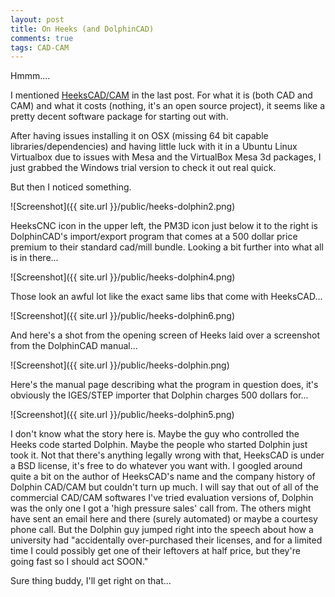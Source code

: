 ```yaml
---
layout: post
title: On Heeks (and DolphinCAD)
comments: true
tags: CAD-CAM
---
```


<p class="message">
Hmmm....
</p>

I mentioned [HeeksCAD/CAM](https://github.com/Heeks/heekscad) in the last post.  For what it is (both CAD and CAM) and what it costs (nothing, it's an open source project), it seems like a pretty decent software package for starting out with.

After having issues installing it on OSX (missing 64 bit capable libraries/dependencies) and having little luck with it in a Ubuntu Linux Virtualbox due to issues with Mesa and the VirtualBox Mesa 3d packages, I just grabbed the Windows trial version to check it out real quick.

But then I noticed something.

![Screenshot]({{ site.url }}/public/heeks-dolphin2.png)

HeeksCNC icon in the upper left, the PM3D icon just below it to the right is DolphinCAD's import/export program that comes at a 500 dollar price premium to their standard cad/mill bundle.  Looking a bit further into what all is in there...

![Screenshot]({{ site.url }}/public/heeks-dolphin4.png)

Those look an awful lot like the exact same libs that come with HeeksCAD...

![Screenshot]({{ site.url }}/public/heeks-dolphin6.png)

And here's a shot from the opening screen of Heeks laid over a screenshot from the DolphinCAD manual...

![Screenshot]({{ site.url }}/public/heeks-dolphin.png)

Here's the manual page describing what the program in question does, it's obviously the IGES/STEP importer that Dolphin charges 500 dollars for...

![Screenshot]({{ site.url }}/public/heeks-dolphin5.png)

I don't know what the story here is.  Maybe the guy who controlled the Heeks code started Dolphin.  Maybe the people who started Dolphin just took it.  Not that there's anything legally wrong with that, HeeksCAD is under a BSD license, it's free to do whatever you want with.  I googled around quite a bit on the author of HeeksCAD's name and the company history of Dolphin CAD/CAM but couldn't turn up much.  I will say that out of all of the commercial CAD/CAM softwares I've tried evaluation versions of, Dolphin was the only one I got a 'high pressure sales' call from.  The others might have sent an email here and there (surely automated) or maybe a courtesy phone call.  But the Dolphin guy jumped right into the speech about how a university had "accidentally over-purchased their licenses, and for a limited time I could possibly get one of their leftovers at half price, but they're going fast so I should act SOON."  

Sure thing buddy, I'll get right on that...
